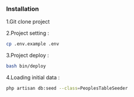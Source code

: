 ### Installation

1.Git clone project

2.Project setting :
```sh
cp .env.example .env
```

3.Project deploy :
```sh
bash bin/deploy
```

4.Loading initial data :
```sh
php artisan db:seed --class=PeoplesTableSeeder
```
